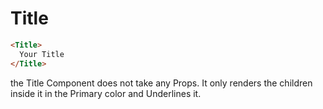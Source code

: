 
# Title

```html title='index.mdx'  showLineNumbers
<Title>
  Your Title
</Title>
```



the Title Component does not take any Props. It only renders the children inside it in the Primary color and Underlines it.

<!-- TODO: add More Features To Title Component -->
